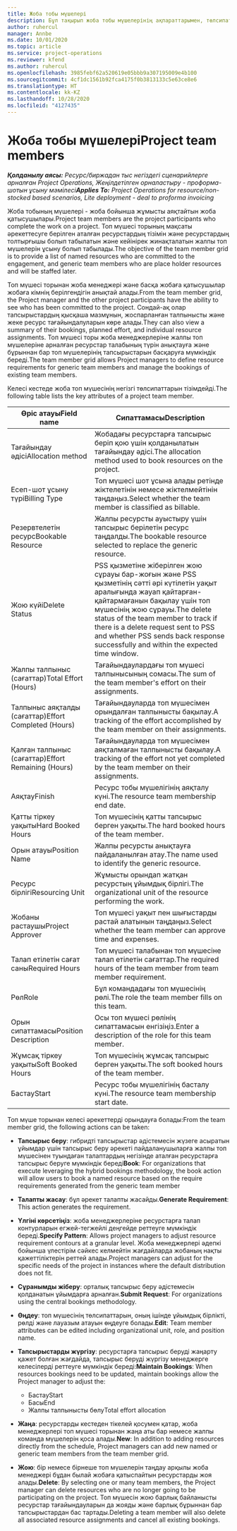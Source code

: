 ```yaml
---
title: Жоба тобы мүшелері
description: Бұл тақырып жоба тобы мүшелерінің ақпараттарымен, төлсипаттарымен және жоспарлауымен қалай жұмыс істеу керектігі туралы ақпарат береді.
author: ruhercul
manager: Annbe
ms.date: 10/01/2020
ms.topic: article
ms.service: project-operations
ms.reviewer: kfend
ms.author: ruhercul
ms.openlocfilehash: 3985febf62a520619e05bbb9a307195009e4b100
ms.sourcegitcommit: 4cf1dc1561b92fca4175f0b3813133c5e63ce8e6
ms.translationtype: HT
ms.contentlocale: kk-KZ
ms.lasthandoff: 10/28/2020
ms.locfileid: "4127435"
---
```

# <a name="project-team-members"></a><span data-ttu-id="e37a1-103">Жоба тобы мүшелері</span><span class="sxs-lookup"><span data-stu-id="e37a1-103">Project team members</span></span>

<span data-ttu-id="e37a1-104">_**Қолданылу аясы:** Ресурс/биржадан тыс негіздегі сценарийлерге арналған Project Operations, Жеңілдетілген орналастыру - проформа-шотын ұсыну мәмілесі_</span><span class="sxs-lookup"><span data-stu-id="e37a1-104">_**Applies To:** Project Operations for resource/non-stocked based scenarios, Lite deployment - deal to proforma invoicing_</span></span>

<span data-ttu-id="e37a1-105">Жоба тобының мүшелері - жоба бойынша жұмысты аяқтайтын жоба қатысушылары.</span><span class="sxs-lookup"><span data-stu-id="e37a1-105">Project team members are the project participants who complete the work on a project.</span></span> <span data-ttu-id="e37a1-106">Топ мүшесі торының мақсаты әрекеттесуге берілген аталған ресурстардың тізімін және ресурстардың толтырғышы болып табылатын және кейінірек жинақталатын жалпы топ мүшелерін ұсыну болып табылады.</span><span class="sxs-lookup"><span data-stu-id="e37a1-106">The objective of the team member grid is to provide a list of named resources who are committed to the engagement, and generic team members who are place holder resources and will be staffed later.</span></span>

<span data-ttu-id="e37a1-107">Топ мүшесі торынан жоба менеджері және басқа жобаға қатысушылар жобаға кімнің берілгендігін анықтай алады.</span><span class="sxs-lookup"><span data-stu-id="e37a1-107">From the team member grid, the Project manager and the other project participants have the ability to see who has been committed to the project.</span></span> <span data-ttu-id="e37a1-108">Сондай-ақ олар тапсырыстардың қысқаша мазмұнын, жоспарланған талпынысты және жеке ресурс тағайындалуларын көре алады.</span><span class="sxs-lookup"><span data-stu-id="e37a1-108">They can also view a summary of their bookings, planned effort, and individual resource assignments.</span></span> <span data-ttu-id="e37a1-109">Топ мүшесі торы жоба менеджерлеріне жалпы топ мүшелеріне арналған ресурстар талабының түрін анықтауға және бұрыннан бар топ мүшелерінің тапсырыстарын басқаруға мүмкіндік береді.</span><span class="sxs-lookup"><span data-stu-id="e37a1-109">The team member grid allows Project managers to define resource requirements for generic team members and manage the bookings of existing team members.</span></span>

<span data-ttu-id="e37a1-110">Келесі кестеде жоба топ мүшесінің негізгі төлсипаттарын тізімдейді.</span><span class="sxs-lookup"><span data-stu-id="e37a1-110">The following table lists the key attributes of a project team member.</span></span>

| <span data-ttu-id="e37a1-111">Өріс атауы</span><span class="sxs-lookup"><span data-stu-id="e37a1-111">Field name</span></span>          | <span data-ttu-id="e37a1-112">Сипаттамасы</span><span class="sxs-lookup"><span data-stu-id="e37a1-112">Description</span></span>                                                                                                                                                                  |
|--------------------------|-----------------------------------------------------------------------------------------------------------------------------------------------------------------------------------|
| <span data-ttu-id="e37a1-113">Тағайындау әдісі</span><span class="sxs-lookup"><span data-stu-id="e37a1-113">Allocation method</span></span>        | <span data-ttu-id="e37a1-114">Жобадағы ресурстарға тапсырыс беріп қою үшін қолданылатын тағайындау әдісі.</span><span class="sxs-lookup"><span data-stu-id="e37a1-114">The allocation method used to book resources on the project.</span></span>                                                                         |
| <span data-ttu-id="e37a1-115">Есеп-шот ұсыну түрі</span><span class="sxs-lookup"><span data-stu-id="e37a1-115">Billing Type</span></span>             | <span data-ttu-id="e37a1-116">Топ мүшесі шот ұсына алады ретінде жіктелетінін немесе жіктелмейтінін таңдаңыз.</span><span class="sxs-lookup"><span data-stu-id="e37a1-116">Select whether the team member is classified as billable.</span></span>                                                                                                                                       |
| <span data-ttu-id="e37a1-117">Резервтелетін ресурс</span><span class="sxs-lookup"><span data-stu-id="e37a1-117">Bookable Resource</span></span>        | <span data-ttu-id="e37a1-118">Жалпы ресурсты ауыстыру үшін тапсырыс берілетін ресурс таңдалды.</span><span class="sxs-lookup"><span data-stu-id="e37a1-118">The bookable resource selected to replace the generic resource.</span></span>                                                                                                                   |
| <span data-ttu-id="e37a1-119">Жою күйі</span><span class="sxs-lookup"><span data-stu-id="e37a1-119">Delete Status</span></span>            | <span data-ttu-id="e37a1-120">PSS қызметіне жіберілген жою сұрауы бар-жоғын және PSS қызметінің сәтті әрі күтілетін уақыт аралығында жауап қайтарған-қайтармағанын бақылау үшін топ мүшесінің жою сұрауы.</span><span class="sxs-lookup"><span data-stu-id="e37a1-120">The delete status of the team member to track if there is a delete request sent to PSS and whether PSS sends back response successfully and within the expected time window.</span></span> |
| <span data-ttu-id="e37a1-121">Жалпы талпыныс (сағаттар)</span><span class="sxs-lookup"><span data-stu-id="e37a1-121">Total Effort (Hours)</span></span>     | <span data-ttu-id="e37a1-122">Тағайындаулардағы топ мүшесі талпынысының сомасы.</span><span class="sxs-lookup"><span data-stu-id="e37a1-122">The sum of the team member's effort on their assignments.</span></span>                                                                                                                         |
| <span data-ttu-id="e37a1-123">Талпыныс аяқталды (сағаттар)</span><span class="sxs-lookup"><span data-stu-id="e37a1-123">Effort Completed (Hours)</span></span> | <span data-ttu-id="e37a1-124">Тағайындауларда топ мүшесімен орындалған талпынысты бақылау.</span><span class="sxs-lookup"><span data-stu-id="e37a1-124">A tracking of the effort accomplished by the team member on their assignments.</span></span>                                                                                           |
| <span data-ttu-id="e37a1-125">Қалған талпыныс (сағаттар)</span><span class="sxs-lookup"><span data-stu-id="e37a1-125">Effort Remaining (Hours)</span></span> | <span data-ttu-id="e37a1-126">Тағайындауларда топ мүшесімен аяқталмаған талпынысты бақылау.</span><span class="sxs-lookup"><span data-stu-id="e37a1-126">A tracking of the effort not yet completed by the team member on their assignments.</span></span>                                                                                    |
| <span data-ttu-id="e37a1-127">Аяқтау</span><span class="sxs-lookup"><span data-stu-id="e37a1-127">Finish</span></span>                   | <span data-ttu-id="e37a1-128">Ресурс тобы мүшелігінің аяқталу күні.</span><span class="sxs-lookup"><span data-stu-id="e37a1-128">The resource team membership end date.</span></span>                                                                                                                                            |
| <span data-ttu-id="e37a1-129">Қатты тіркеу уақыты</span><span class="sxs-lookup"><span data-stu-id="e37a1-129">Hard Booked Hours</span></span>        | <span data-ttu-id="e37a1-130">Топ мүшесінің қатты тапсырыс берген уақыты.</span><span class="sxs-lookup"><span data-stu-id="e37a1-130">The hard booked hours of the team member.</span></span>                                                                                                                                                                |
| <span data-ttu-id="e37a1-131">Орын атауы</span><span class="sxs-lookup"><span data-stu-id="e37a1-131">Position Name</span></span>            | <span data-ttu-id="e37a1-132">Жалпы ресурсты анықтауға пайдаланылған атау.</span><span class="sxs-lookup"><span data-stu-id="e37a1-132">The name used to identify the generic resource.</span></span>                                                                                                                                   |
| <span data-ttu-id="e37a1-133">Ресурс бірлігі</span><span class="sxs-lookup"><span data-stu-id="e37a1-133">Resourcing Unit</span></span>          | <span data-ttu-id="e37a1-134">Жұмысты орындап жатқан ресурстың ұйымдық бірлігі.</span><span class="sxs-lookup"><span data-stu-id="e37a1-134">The organizational unit of the resource performing the work.</span></span>                                                                                                                      |
| <span data-ttu-id="e37a1-135">Жобаны растаушы</span><span class="sxs-lookup"><span data-stu-id="e37a1-135">Project Approver</span></span>         | <span data-ttu-id="e37a1-136">Топ мүшесі уақыт пен шығыстарды растай алатынын таңдаңыз.</span><span class="sxs-lookup"><span data-stu-id="e37a1-136">Select whether the team member can approve time and expenses.</span></span>                                                                                                                     |
| <span data-ttu-id="e37a1-137">Талап етілетін сағат саны</span><span class="sxs-lookup"><span data-stu-id="e37a1-137">Required Hours</span></span>           | <span data-ttu-id="e37a1-138">Топ мүшесі талабынан топ мүшесіне талап етілетін сағаттар.</span><span class="sxs-lookup"><span data-stu-id="e37a1-138">The required hours of the team member from team member requirement.</span></span>                                                                                                                       |
| <span data-ttu-id="e37a1-139">Рөл</span><span class="sxs-lookup"><span data-stu-id="e37a1-139">Role</span></span>                     | <span data-ttu-id="e37a1-140">Бұл командадағы топ мүшесінің рөлі.</span><span class="sxs-lookup"><span data-stu-id="e37a1-140">The role the team member fills on this team.</span></span>                                                                                                                                |
| <span data-ttu-id="e37a1-141">Орын сипаттамасы</span><span class="sxs-lookup"><span data-stu-id="e37a1-141">Position Description</span></span>     | <span data-ttu-id="e37a1-142">Осы топ мүшесі рөлінің сипаттамасын енгізіңіз.</span><span class="sxs-lookup"><span data-stu-id="e37a1-142">Enter a description of the role for this team member.</span></span>                                                                                                                             |
| <span data-ttu-id="e37a1-143">Жұмсақ тіркеу уақыты</span><span class="sxs-lookup"><span data-stu-id="e37a1-143">Soft Booked Hours</span></span>        | <span data-ttu-id="e37a1-144">Топ мүшесінің жұмсақ тапсырыс берген уақыты.</span><span class="sxs-lookup"><span data-stu-id="e37a1-144">The soft booked hours of the team member.</span></span>                                                                                                                                                                 |
| <span data-ttu-id="e37a1-145">Бастау</span><span class="sxs-lookup"><span data-stu-id="e37a1-145">Start</span></span>                    | <span data-ttu-id="e37a1-146">Ресурс тобы мүшелігінің басталу күні.</span><span class="sxs-lookup"><span data-stu-id="e37a1-146">The resource team membership start date.</span></span>                                                                                                                                          |

<span data-ttu-id="e37a1-147">Топ мүше торынан келесі әрекеттерді орындауға болады:</span><span class="sxs-lookup"><span data-stu-id="e37a1-147">From the team member grid, the following actions can be taken:</span></span>

- <span data-ttu-id="e37a1-148">**Тапсырыс беру**: гибридті тапсырыстар әдістемесін жүзеге асыратын ұйымдар үшін тапсырыс беру әрекеті пайдаланушыларға жалпы топ мүшесінен туындаған талаптардың негізінде аталған ресурстарға тапсырыс беруге мүмкіндік береді</span><span class="sxs-lookup"><span data-stu-id="e37a1-148">**Book**: For organizations that execute leveraging the hybrid bookings methodology, the book action will allow users to book a named resource based on the require requirements generated from the generic team member</span></span>
- <span data-ttu-id="e37a1-149">**Талапты жасау**: бұл әрекет талапты жасайды.</span><span class="sxs-lookup"><span data-stu-id="e37a1-149">**Generate Requirement**: This action generates the requirement.</span></span>
- <span data-ttu-id="e37a1-150">**Үлгіні көрсетіңіз**: жоба менеджерлеріне ресурстарға талап контурларын егжей-тегжейлі деңгейде реттеуге мүмкіндік береді.</span><span class="sxs-lookup"><span data-stu-id="e37a1-150">**Specify Pattern**: Allows project managers to adjust resource requirement contours at a granular level.</span></span> <span data-ttu-id="e37a1-151">Жоба менеджерлері әдепкі бойынша үлестірім сәйкес келмейтін жағдайларда жобаның нақты қажеттіліктерін реттей алады.</span><span class="sxs-lookup"><span data-stu-id="e37a1-151">Project managers can adjust for the specific needs of the project in instances where the default distribution does not fit.</span></span>
- <span data-ttu-id="e37a1-152">**Сұранымды жіберу**: орталық тапсырыс беру әдістемесін қолданатын ұйымдарға арналған.</span><span class="sxs-lookup"><span data-stu-id="e37a1-152">**Submit Request**: For organizations using the central bookings methodology.</span></span>
- <span data-ttu-id="e37a1-153">**Өңдеу**: топ мүшесінің төлсипаттарын, оның ішінде ұйымдық бірлікті, рөлді және лауазым атауын өңдеуге болады.</span><span class="sxs-lookup"><span data-stu-id="e37a1-153">**Edit**: Team member attributes can be edited including organizational unit, role, and position name.</span></span>
- <span data-ttu-id="e37a1-154">**Тапсырыстарды жүргізу**: ресурстарға тапсырыс беруді жаңарту қажет болған жағдайда, тапсырыс беруді жүргізу менеджерге келесілерді реттеуге мүмкіндік береді:</span><span class="sxs-lookup"><span data-stu-id="e37a1-154">**Maintain Bookings**: When resources bookings need to be updated, maintain bookings allow the Project manager to adjust the:</span></span>

    - <span data-ttu-id="e37a1-155">Бастау</span><span class="sxs-lookup"><span data-stu-id="e37a1-155">Start</span></span>
    - <span data-ttu-id="e37a1-156">Басы</span><span class="sxs-lookup"><span data-stu-id="e37a1-156">End</span></span>
    - <span data-ttu-id="e37a1-157">Жалпы талпынысты бөлу</span><span class="sxs-lookup"><span data-stu-id="e37a1-157">Total effort allocation</span></span>

- <span data-ttu-id="e37a1-158">**Жаңа**: ресурстарды кестеден тікелей қосумен қатар, жоба менеджерлері топ мүшесі торынан жаңа аты бар немесе жалпы команда мүшелерін қоса алады.</span><span class="sxs-lookup"><span data-stu-id="e37a1-158">**New**: In addition to adding resources directly from the schedule, Project managers can add new named or generic team members from the team member grid.</span></span>
- <span data-ttu-id="e37a1-159">**Жою**: бір немесе бірнеше топ мүшелерін таңдау арқылы жоба менеджері бұдан былай жобаға қатыспайтын ресурстарды жоя алады.</span><span class="sxs-lookup"><span data-stu-id="e37a1-159">**Delete**: By selecting one or many team members, the Project manager can delete resources who are no longer going to be participating on the project.</span></span> <span data-ttu-id="e37a1-160">Топ мүшесін жою барлық байланысты ресурстар тағайындауларын да жояды және барлық бұрыннан бар тапсырыстардан бас тартады.</span><span class="sxs-lookup"><span data-stu-id="e37a1-160">Deleting a team member will also delete all associated resource assignments and  cancel all existing bookings.</span></span>
